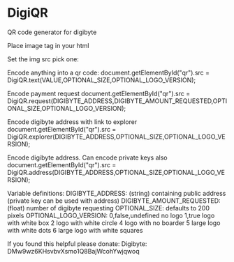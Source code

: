 # DigiQR
QR code generator for digibyte

Place image tag in your html
	<img id="qr">
		
Set the img src pick one:

Encode anything into a qr code:
	document.getElementById("qr").src = DigiQR.text(VALUE,OPTIONAL_SIZE,OPTIONAL_LOGO_VERSION);

Encode payment request
	document.getElementById("qr").src = DigiQR.request(DIGIBYTE_ADDRESS,DIGIBYTE_AMOUNT_REQUESTED,OPTIONAL_SIZE,OPTIONAL_LOGO_VERSION);

Encode digibyte address with link to explorer
	document.getElementById("qr").src = DigiQR.explorer(DIGIBYTE_ADDRESS,OPTIONAL_SIZE,OPTIONAL_LOGO_VERSION);

Encode digibyte address.  Can encode private keys also
	document.getElementById("qr").src = DigiQR.address(DIGIBYTE_ADDRESS,OPTIONAL_SIZE,OPTIONAL_LOGO_VERSION);



Variable definitions:
	DIGIBYTE_ADDRESS:		(string) containing public address (private key can be used with address)
	DIGIBYTE_AMOUNT_REQUESTED:	(float) number of digibyte requesting
	OPTIONAL_SIZE:			defaults to 200 pixels
	OPTIONAL_LOGO_VERSION:		0,false,undefined	no logo
					1,true			logo with white box
					2			logo with white circle
					4			logo with no boarder
					5			large logo with white dots
					6			large logo with white squares

If you found this helpful please donate:
Digibyte: DMw9wz6KHsvbvXsmo1Q8BajWcohYwjqwoq 
